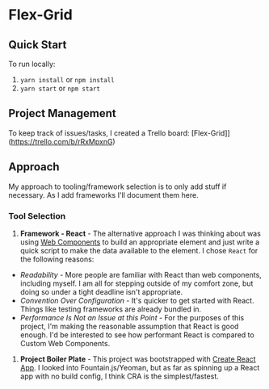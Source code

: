 # Flex-Grid

## Quick Start

To run locally:
1. `yarn install` or `npm install`
1. `yarn start` or `npm start`

## Project Management

To keep track of issues/tasks, I created a Trello board: [Flex-Grid]](https://trello.com/b/rRxMpxnG)

## Approach

My approach to tooling/framework selection is to only add stuff if necessary. As I add frameworks I'll document them here.

### Tool Selection

1. **Framework - React** - The alternative approach I was thinking about was using [Web Components](https://developer.mozilla.org/en-US/docs/Web/Web_Components) to build an appropriate element and just write a quick script to make the data available to the element. I chose `React` for the following reasons:
  - *Readability* - More people are familiar with React than web components, including myself. I am all for stepping outside of my comfort zone, but doing so under a tight deadline isn't appropriate.
  - *Convention Over Configuration* - It's quicker to get started with React. Things like testing frameworks are already bundled in.
  - *Performance Is Not an Issue at this Point* - For the purposes of this project, I'm making the reasonable assumption that React is good enough. I'd be interested to see how performant React is compared to Custom Web Components.

1. **Project Boiler Plate** - This project was bootstrapped with [Create React App](https://github.com/facebookincubator/create-react-app). I looked into Fountain.js/Yeoman, but as far as spinning up a React app with no build config, I think CRA is the simplest/fastest.
